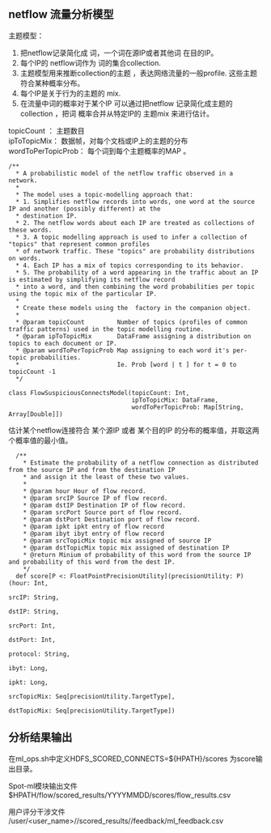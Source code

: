 
## netflow 流量分析模型

主题模型：  
1. 把netflow记录简化成 词，一个词在源IP或者其他词 在目的IP。
2. 每个IP的 netflow词作为 词的集合collection.  
3. 主题模型用来推断collection的主题 ，表达网络流量的一般profile.  这些主题符合某种概率分布。  
4. 每个IP是关于行为的主题的 mix.  
5. 在流量中词的概率对于某个IP 可以通过把netflow 记录简化成主题的 collection ，把词 概率合并从特定IP的 主题mix 来进行估计。



topicCount ： 主题数目  
ipToTopicMix： 数据帧，对每个文档或IP上的主题的分布   
wordToPerTopicProb： 每个词到每个主题概率的MAP   。

```
/**
  * A probabilistic model of the netflow traffic observed in a network.
  *
  * The model uses a topic-modelling approach that:
  * 1. Simplifies netflow records into words, one word at the source IP and another (possibly different) at the
  * destination IP.
  * 2. The netflow words about each IP are treated as collections of these words.
  * 3. A topic modelling approach is used to infer a collection of "topics" that represent common profiles
  * of network traffic. These "topics" are probability distributions on words.
  * 4. Each IP has a mix of topics corresponding to its behavior.
  * 5. The probability of a word appearing in the traffic about an IP is estimated by simplifying its netflow record
  * into a word, and then combining the word probabilities per topic using the topic mix of the particular IP.
  *
  * Create these models using the  factory in the companion object.
  *
  * @param topicCount         Number of topics (profiles of common traffic patterns) used in the topic modelling routine.
  * @param ipToTopicMix       DataFrame assigning a distribution on topics to each document or IP.
  * @param wordToPerTopicProb Map assigning to each word it's per-topic probabilities.
  *                           Ie. Prob [word | t ] for t = 0 to topicCount -1
  */

class FlowSuspiciousConnectsModel(topicCount: Int,
                                  ipToTopicMix: DataFrame,
                                  wordToPerTopicProb: Map[String, Array[Double]]) 
```                                  


估计某个netflow连接符合 某个源IP 或者 某个目的IP 的分布的概率值，并取这两个概率值的最小值。

```
  /**
    * Estimate the probability of a netflow connection as distributed from the source IP and from the destination IP
    * and assign it the least of these two values.
    *
    * @param hour Hour of flow record.
    * @param srcIP Source IP of flow record.
    * @param dstIP Destination IP of flow record.
    * @param srcPort Source port of flow record.
    * @param dstPort Destination port of flow record.
    * @param ipkt ipkt entry of flow record
    * @param ibyt ibyt entry of flow record
    * @param srcTopicMix topic mix assigned of source IP
    * @param dstTopicMix topic mix assigned of destination IP
    * @return Minium of probability of this word from the source IP and probability of this word from the dest IP.
    */
  def score[P <: FloatPointPrecisionUtility](precisionUtility: P)(hour: Int,
                                                                  srcIP: String,
                                                                  dstIP: String,
                                                                  srcPort: Int,
                                                                  dstPort: Int,
                                                                  protocol: String,
                                                                  ibyt: Long,
                                                                  ipkt: Long,
                                                                  srcTopicMix: Seq[precisionUtility.TargetType],
                                                                  dstTopicMix: Seq[precisionUtility.TargetType])
```                                                                  


## 分析结果输出

在ml_ops.sh中定义HDFS_SCORED_CONNECTS=${HPATH}/scores 为score输出目录。

Spot-ml模块输出文件  
$HPATH/flow/scored_results/YYYYMMDD/scores/flow_results.csv

用户评分干涉文件
/user/<user_name>/<data source>/scored_results/<date>/feedback/ml_feedback.csv
